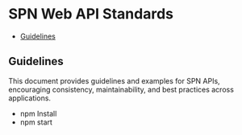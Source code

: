 # SPN Web API Standards

- [Guidelines](#guidelines)

## Guidelines

This document provides guidelines and examples for SPN APIs, encouraging consistency, maintainability, and best practices across applications.

- npm Install
- npm start
